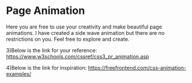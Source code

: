 # Page Animation

Here you are free to use your creativity and make beautiful page animations.
I have created a side wave animation but there are no restrictions on you. 
Feel free to explore and create.


3)Below is the link for your reference:
https://www.w3schools.com/cssref/css3_pr_animation.asp

4)Below is the link for inspiration:
https://freefrontend.com/css-animation-examples/